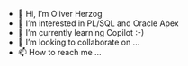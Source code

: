 - 👋 Hi, I’m Oliver Herzog
- 👀 I’m interested in PL/SQL and Oracle Apex
- 🌱 I’m currently learning Copilot :-)
- 💞️ I’m looking to collaborate on ...
- 📫 How to reach me ...

<!---
herzog08/herzog08 is a ✨ special ✨ repository because its `README.md` (this file) appears on your GitHub profile.
You can click the Preview link to take a look at your changes.
--->
